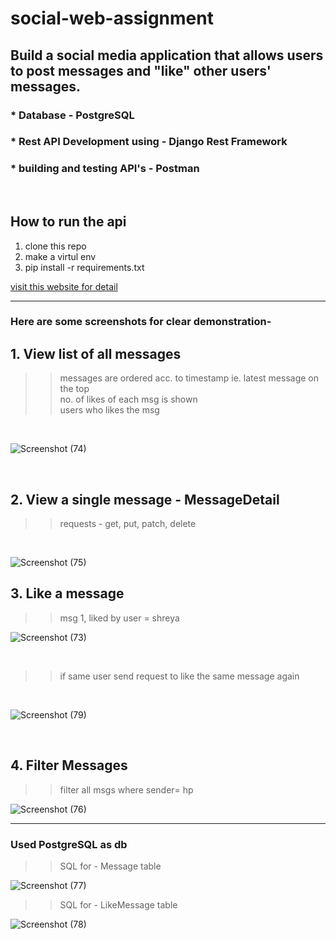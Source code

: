 # social-web-assignment

## Build a social media application that allows users to post messages and "like" other users' messages. 

### * Database - PostgreSQL
### * Rest API Development using - Django Rest Framework
### * building and testing API's - Postman
</br>


## How to run the api

1. clone this repo 
2. make a virtul env
3. pip install -r requirements.txt

[visit this website for detail](https://alicecampkin.medium.com/setting-up-a-forked-django-project-53d5939b7e9e)

<hr>

### Here are some screenshots for clear demonstration- 

## 1. View list of all messages

 >> messages are ordered acc. to timestamp ie. latest message on the top </br>
 >> no. of likes of each msg is shown </br>
 >> users who likes the msg </br>
</br>

![Screenshot (74)](https://user-images.githubusercontent.com/72871727/212491281-2304a6b9-6743-4cf0-9f4b-81e7638c8f9b.png)

</br>

## 2. View a single message - MessageDetail 

>> requests - get, put, patch, delete</br>
</br>

![Screenshot (75)](https://user-images.githubusercontent.com/72871727/212491382-fac2c648-a37d-4974-977b-5c51d3fda653.png)

## 3. Like a message

>> msg 1, liked by user = shreya

![Screenshot (73)](https://user-images.githubusercontent.com/72871727/212491690-c1efcff6-d0c0-4175-9048-68c831c18ade.png)


</br>

>> if same user send request to like the same message again 

</br>

![Screenshot (79)](https://user-images.githubusercontent.com/72871727/212491774-2b44b838-8df4-4846-b2e8-ba144c7510fa.png)


</br>

## 4. Filter Messages

>> filter all msgs where sender= hp

![Screenshot (76)](https://user-images.githubusercontent.com/72871727/212491556-011d0db7-2e3a-407e-8ea0-c6ed7609fbb1.png)


<hr>

### Used PostgreSQL as db

>> SQL for - Message table

![Screenshot (77)](https://user-images.githubusercontent.com/72871727/212491911-ebbbb349-31cb-4dd9-82cf-f2709942870b.png)
</br>

>> SQL for - LikeMessage table

![Screenshot (78)](https://user-images.githubusercontent.com/72871727/212491917-46be063c-745c-419f-a401-d8cfa53e7a51.png)


 
 

